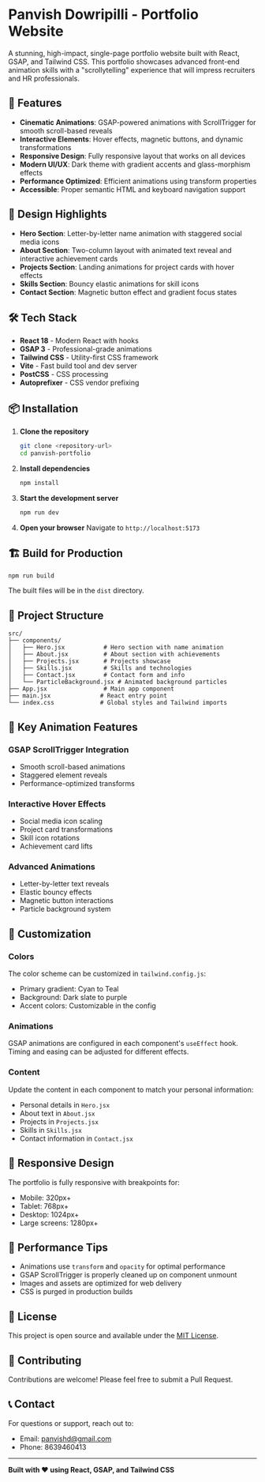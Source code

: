 # Panvish Dowripilli - Portfolio Website

A stunning, high-impact, single-page portfolio website built with React, GSAP, and Tailwind CSS. This portfolio showcases advanced front-end animation skills with a "scrollytelling" experience that will impress recruiters and HR professionals.

## 🚀 Features

- **Cinematic Animations**: GSAP-powered animations with ScrollTrigger for smooth scroll-based reveals
- **Interactive Elements**: Hover effects, magnetic buttons, and dynamic transformations
- **Responsive Design**: Fully responsive layout that works on all devices
- **Modern UI/UX**: Dark theme with gradient accents and glass-morphism effects
- **Performance Optimized**: Efficient animations using transform properties
- **Accessible**: Proper semantic HTML and keyboard navigation support

## 🎨 Design Highlights

- **Hero Section**: Letter-by-letter name animation with staggered social media icons
- **About Section**: Two-column layout with animated text reveal and interactive achievement cards
- **Projects Section**: Landing animations for project cards with hover effects
- **Skills Section**: Bouncy elastic animations for skill icons
- **Contact Section**: Magnetic button effect and gradient focus states

## 🛠️ Tech Stack

- **React 18** - Modern React with hooks
- **GSAP 3** - Professional-grade animations
- **Tailwind CSS** - Utility-first CSS framework
- **Vite** - Fast build tool and dev server
- **PostCSS** - CSS processing
- **Autoprefixer** - CSS vendor prefixing

## 📦 Installation

1. **Clone the repository**
   ```bash
   git clone <repository-url>
   cd panvish-portfolio
   ```

2. **Install dependencies**
   ```bash
   npm install
   ```

3. **Start the development server**
   ```bash
   npm run dev
   ```

4. **Open your browser**
   Navigate to `http://localhost:5173`

## 🏗️ Build for Production

```bash
npm run build
```

The built files will be in the `dist` directory.

## 📁 Project Structure

```
src/
├── components/
│   ├── Hero.jsx           # Hero section with name animation
│   ├── About.jsx          # About section with achievements
│   ├── Projects.jsx       # Projects showcase
│   ├── Skills.jsx         # Skills and technologies
│   ├── Contact.jsx        # Contact form and info
│   └── ParticleBackground.jsx # Animated background particles
├── App.jsx                # Main app component
├── main.jsx              # React entry point
└── index.css             # Global styles and Tailwind imports
```

## 🎯 Key Animation Features

### GSAP ScrollTrigger Integration
- Smooth scroll-based animations
- Staggered element reveals
- Performance-optimized transforms

### Interactive Hover Effects
- Social media icon scaling
- Project card transformations
- Skill icon rotations
- Achievement card lifts

### Advanced Animations
- Letter-by-letter text reveals
- Elastic bouncy effects
- Magnetic button interactions
- Particle background system

## 🎨 Customization

### Colors
The color scheme can be customized in `tailwind.config.js`:
- Primary gradient: Cyan to Teal
- Background: Dark slate to purple
- Accent colors: Customizable in the config

### Animations
GSAP animations are configured in each component's `useEffect` hook. Timing and easing can be adjusted for different effects.

### Content
Update the content in each component to match your personal information:
- Personal details in `Hero.jsx`
- About text in `About.jsx`
- Projects in `Projects.jsx`
- Skills in `Skills.jsx`
- Contact information in `Contact.jsx`

## 📱 Responsive Design

The portfolio is fully responsive with breakpoints for:
- Mobile: 320px+
- Tablet: 768px+
- Desktop: 1024px+
- Large screens: 1280px+

## 🚀 Performance Tips

- Animations use `transform` and `opacity` for optimal performance
- GSAP ScrollTrigger is properly cleaned up on component unmount
- Images and assets are optimized for web delivery
- CSS is purged in production builds

## 📄 License

This project is open source and available under the [MIT License](LICENSE).

## 🤝 Contributing

Contributions are welcome! Please feel free to submit a Pull Request.

## 📞 Contact

For questions or support, reach out to:
- Email: panvishd@gmail.com
- Phone: 8639460413

---

**Built with ❤️ using React, GSAP, and Tailwind CSS**
